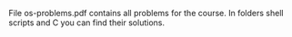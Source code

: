 File os-problems.pdf contains all problems for the course. In folders shell scripts and C you can find their solutions.
